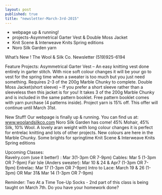 ```yaml
---
layout: post
published: true
title: "newsletter-March-3rd-2015"
---
```


- webpage up & running!
- projects-Asymmetrical Garter Vest & Double Moss Jacket 
- Knit Scene & Interweave Knits Spring editions
- Noro Silk Garden yarn

What’s New !
The Wool & Silk Co. Newsletter  (519)925-6194

Feature Projects:
Asymmetrical Garter Vest – An easy knitting vest done entirely in garter stitch.  With nice soft colour changes it will be your go to vest for the spring time when a sweater is too much but you just need something. Requires 2-3 of  the 200g Marble Chunky to complete. 
Double Moss Jacket(short sleeve) – If you prefer a short sleeve rather than a sleeveless then this jacket is for you!  It takes 3 of the 200g Marble Chunky
and is included in the same pattern booklet.
Free pattern booklet comes with yarn purchase (4 patterns inside).  Project yarn is 15% off.  This offer will continue until March 31st.

New Stuff!
Our webpage is finally up & running. You can find us at:
       www.woolandsilkco.com
Noro Silk Garden has come!  45% Mohair, 45% Silk, 10% Wool.  A lovely aran weight 
     with long colour changes it is perfect for entrelac knitting and lots of other projects.
New colours are here in the Marble Chunky. Some brights for springtime
Knit Scene & Interweave Knits Spring editions

Upcoming Classes:  
Ravelry.com (use it better!) : Mar 3(1-3pm OR 7-9pm)
Cables: Mar 5 (1-3pm  OR  7-9pm)
Fair Isle (Anders sweater): Mar 10 & 24 & Apr7 (1-3pm  OR 7-9pm)
Entrelac: Mar 17 (1-3pm OR 7-9pm)
Intro to Lace: March 19 & 26 (1-3pm)  OR  Mar 31& Mar 14 (1-3pm OR 7-9pm)

Reminder:  Two At a Time Toe-Up Socks  - 2nd part of this class is being taught on March 7th.  Do you have your homework done?